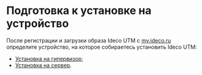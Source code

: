# Подготовка к установке на устройство

После регистрации и загрузки образа Ideco UTM c [my.ideco.ru](https://my.ideco.ru/) определите устройство, на которое собираетесь установить Ideco UTM:

* [Установка на гипервизор](specifics-of-hypervisor-settings.md);
* [Установка на сервер](usb.md).